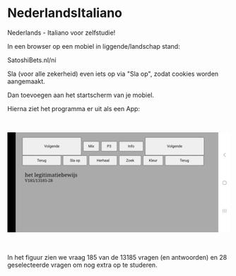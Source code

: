 # NederlandsItaliano
Nederlands - Italiano voor zelfstudie!

In een browser op een mobiel in liggende/landschap stand:

SatoshiBets.nl/ni

Sla (voor alle zekerheid) even iets op via "Sla op", zodat cookies worden aangemaakt. 

Dan toevoegen aan het startscherm van je mobiel.

Hierna ziet het programma er uit als een App: 

&nbsp;   

![Screenshot](voorbeeld.jpg)

&nbsp;   

In het figuur zien we vraag 185 van de 13185 vragen (en antwoorden) en 28 geselecteerde vragen om nog extra op te studeren.
